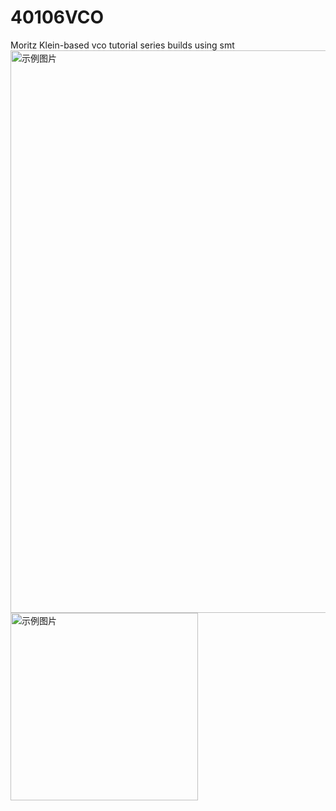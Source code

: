 # 40106VCO
Moritz Klein-based vco tutorial series builds using smt
<img src="images/VCO.jpg" alt="示例图片" width="900"/>
<img src="images/backside.jpg" alt="示例图片" width="300"/>

